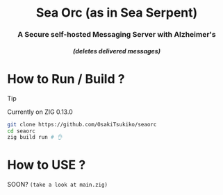 <div align="center">
<h1>Sea Orc (as in Sea Serpent)</h1>
<h3>A Secure self-hosted Messaging Server with Alzheimer's</h3>
<h5>(deletes delivered messages)</h4>
</div>

# How to Run / Build ?
> [!TIP]
> Currently on ZIG 0.13.0
```bash
git clone https://github.com/OsakiTsukiko/seaorc
cd seaorc
zig build run # 👌
```

# How to USE ?
SOON? `(take a look at main.zig)`
